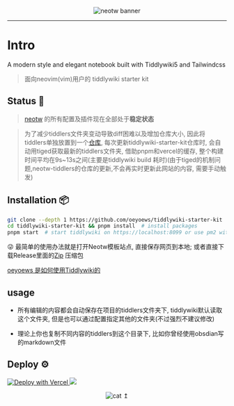 <center>
<figure>
<img src="https://cdn.jsdelivr.net/gh/oeyoews/neotw@main/img/snapshot.png" class="hidden" alt="neotw banner" title="neotw"/>
<!-- <img src="https://cdn.jsdelivr.net/gh/oeyoews/neotw@main/img/snapshot01.png" class="hidden" alt="neotw banner" title="neotw"/> -->
</figure>
</center>

<hr>

# Intro

<figcaption class="text-transparent bg-clip-text bg-gradient-to-r from-teal-400 via-pink-500 to-yellow-500 line-clamp-1">
    A modern style and elegant notebook built with Tiddlywiki5 and Tailwindcss
</figcaption>

> 面向neovim(vim)用户的 tiddlywiki starter kit

## Status :tada:

> [neotw](https://github.com/oeyoews/neotw) 的所有配置及插件现在全部处于**稳定状态**

> 为了减少tiddlers文件夹变动导致diff困难以及增加仓库大小, 因此将tiddlers单独放置到一个[仓库](https://github.com/oeyoews/neotw-tiddlers), 每次更新tiddlywiki-starter-kit仓库时, 会自动用tiged获取最新的tiddlers文件夹, 借助pnpm和vercel的缓存, 整个构建时间平均在9s~13s之间(主要是tiddlywiki build 耗时)(由于tiged的机制问题,neotw-tiddlers的仓库的更新,不会再实时更新此网站的内容, 需要手动触发)

## Installation :package:

```bash
git clone --depth 1 https://github.com/oeyoews/tiddlywiki-starter-kit
cd tiddlywiki-starter-kit && pnpm install  # install packages
pnpm start  # start tiddlywiki on https://localhost:8099 or use pm2 with yarn pm2:start
```

😜 最简单的使用办法就是打开Neotw模板站点, 直接保存网页到本地;
或者直接下载Release里面的[Zip](https://github.com/oeyoews/tiddlywiki-starter-kit/releases) 压缩包

[oeyoews 是如何使用Tiddlywiki的](https://neotw.oeyoewl.top/#how-to-use-tiddlywiki%40oeyoews)

## usage

* 所有编辑的内容都会自动保存在项目的tiddlers文件夹下, tiddlywiki默认读取这个文件夹, 但是也可以通过配置指定其他的文件夹(不过强烈不建议修改)

* 理论上你也复制不同内容的tiddlers到这个目录下, 比如你曾经使用obsdian写的markdown文件

## Deploy :gear:

<!-- https://vercel.com/docs/deploy-button -->
<a target="_blank" href="https://vercel.com/new/clone?repository-url=https%3A%2F%2Fgithub.com%2Foeyoews%2Fneotw">
<img src="https://vercel.com/button" alt="Deploy with Vercel" />
</a>
<!-- https://docs.netlify.com/site-deploys/create-deploys/ -->
<a target="_blank" href="https://app.netlify.com/start/deploy?repository=https://github.com/oeyoews/neotw">
<img src="https://www.netlify.com/img/deploy/button.svg">
</a>

<center>

![cat](https://cdn.jsdelivr.net/gh/oeyoews/neotw@main/img/cat.svg 'cat') ↥︎

</center>
